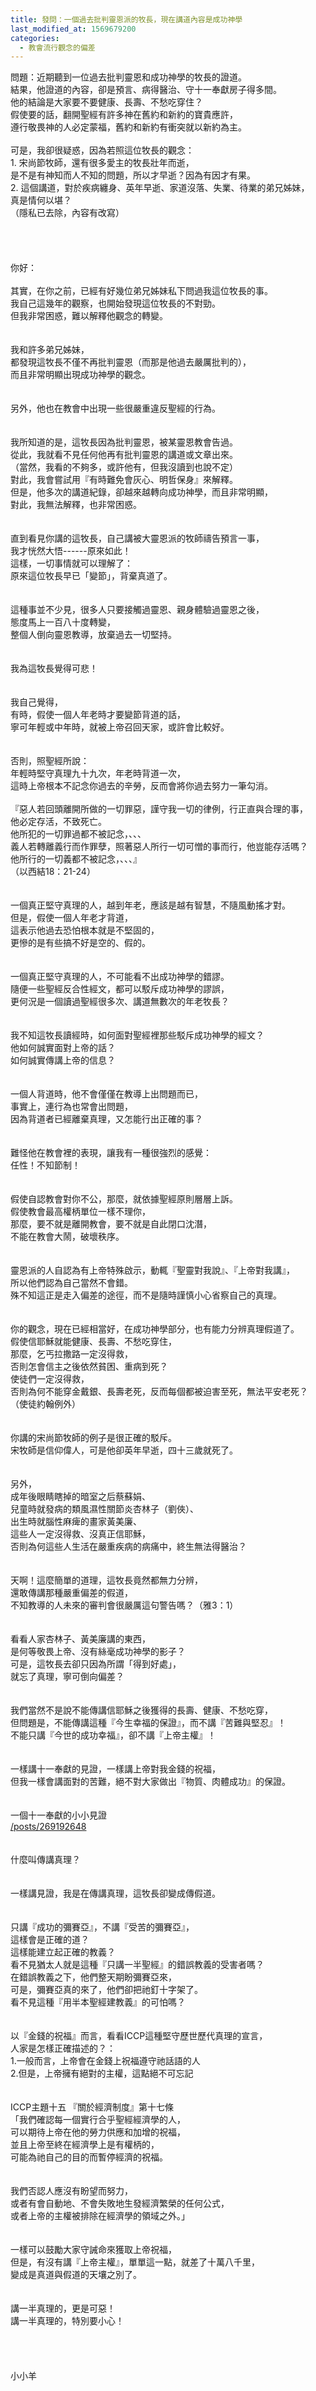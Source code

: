 ```yaml
---
title: 發問：一個過去批判靈恩派的牧長，現在講道內容是成功神學
last_modified_at: 1569679200
categories:
  - 教會流行觀念的偏差
---
```


<div>問題：近期聽到一位過去批判靈恩和成功神學的牧長的證道。</div>

<div>結果，他證道的內容，卻是預言、病得醫治、守十一奉獻房子得多間。</div>

<div>他的結論是大家要不要健康、長壽、不愁吃穿住？</div>

<div>假使要的話，翻開聖經有許多神在舊約和新約的寶貴應許，</div>

<div>遵行敬畏神的人必定蒙福，舊約和新約有衝突就以新約為主。</div>

<div>&nbsp;</div>

<div>可是，我卻很疑惑，因為若照這位牧長的觀念：</div>

<div>1.<span style="white-space:pre"> </span>宋尚節牧師，還有很多愛主的牧長壯年而逝，</div>

<div>是不是有神知而人不知的問題，所以才早逝？因為有因才有果。</div>

<div>2.<span style="white-space:pre"> </span>這個講道，對於疾病纏身、英年早逝、家道沒落、失業、待業的弟兄姊妹，</div>

<div>真是情何以堪？</div>

<div>（隱私已去除，內容有改寫）</div>

<div>&nbsp;</div>

<div>&nbsp;</div>

<div>&nbsp;</div>

<div>&nbsp;</div>

<div>你好：</div>

<div>&nbsp;</div>

<div>其實，在你之前，已經有好幾位弟兄姊妹私下問過我這位牧長的事。</div>

<div>我自己這幾年的觀察，也開始發現這位牧長的不對勁。</div>

<div>但我非常困惑，難以解釋他觀念的轉變。</div>

<div>&nbsp;</div>

<div>&nbsp;</div>

<div>我和許多弟兄姊妹，</div>

<div>都發現這牧長不僅不再批判靈恩（而那是他過去嚴厲批判的），</div>

<div>而且非常明顯出現成功神學的觀念。</div>

<div>&nbsp;</div>

<div>&nbsp;</div>

<div>另外，他也在教會中出現一些很嚴重違反聖經的行為。</div>

<div>&nbsp;</div>

<div>&nbsp;</div>

<div>我所知道的是，這牧長因為批判靈恩，被某靈恩教會告過。</div>

<div>從此，我就看不見任何他再有批判靈恩的講道或文章出來。</div>

<div>（當然，我看的不夠多，或許他有，但我沒讀到也說不定）</div>

<div>對此，我會嘗試用『有時難免會灰心、明哲保身』來解釋。</div>

<div>但是，他多次的講道紀錄，卻越來越轉向成功神學，而且非常明顯，</div>

<div>對此，我無法解釋，也非常困惑。</div>

<div>&nbsp;</div>

<div>&nbsp;</div>

<div>直到看見你講的這牧長，自己講被大靈恩派的牧師禱告預言一事，</div>

<div>我才恍然大悟------原來如此！</div>

<div>這樣，一切事情就可以理解了：</div>

<div>原來這位牧長早已「變節」，背棄真道了。</div>

<div>&nbsp;</div>

<div>&nbsp;</div>

<div>這種事並不少見，很多人只要接觸過靈恩、親身體驗過靈恩之後，</div>

<div>態度馬上一百八十度轉變，</div>

<div>整個人倒向靈恩教導，放棄過去一切堅持。</div>

<div>&nbsp;</div>

<div>&nbsp;</div>

<div>我為這牧長覺得可悲！</div>

<div>&nbsp;</div>

<div>&nbsp;</div>

<div>我自己覺得，</div>

<div>有時，假使一個人年老時才要變節背道的話，</div>

<div>寧可年輕或中年時，就被上帝召回天家，或許會比較好。</div>

<div>&nbsp;</div>

<div>&nbsp;</div>

<div>否則，照聖經所說：</div>

<div>年輕時堅守真理九十九次，年老時背道一次，</div>

<div>這時上帝根本不記念你過去的辛勞，反而會將你過去努力一筆勾消。</div>

<div>&nbsp;</div>

<div>『惡人若回頭離開所做的一切罪惡，謹守我一切的律例，行正直與合理的事，</div>

<div>他必定存活，不致死亡。</div>

<div>他所犯的一切罪過都不被記念，、、、</div>

<div>義人若轉離義行而作罪孽，照著惡人所行一切可憎的事而行，他豈能存活嗎？</div>

<div>他所行的一切義都不被記念，、、、』</div>

<div>（以西結18：21-24）</div>

<div>&nbsp;</div>

<div>&nbsp;</div>

<div>一個真正堅守真理的人，越到年老，應該是越有智慧，不隨風動搖才對。</div>

<div>但是，假使一個人年老才背道，</div>

<div>這表示他過去恐怕根本就是不堅固的，</div>

<div>更慘的是有些搞不好是空的、假的。</div>

<div>&nbsp;</div>

<div>&nbsp;</div>

<div>一個真正堅守真理的人，不可能看不出成功神學的錯謬。</div>

<div>隨便一些聖經反合性經文，都可以駁斥成功神學的謬誤，</div>

<div>更何況是一個讀過聖經很多次、講道無數次的年老牧長？</div>

<div>&nbsp;</div>

<div>&nbsp;</div>

<div>我不知這牧長讀經時，如何面對聖經裡那些駁斥成功神學的經文？</div>

<div>他如何誠實面對上帝的話？</div>

<div>如何誠實傳講上帝的信息？</div>

<div>&nbsp;</div>

<div>&nbsp;</div>

<div>一個人背道時，他不會僅僅在教導上出問題而已，</div>

<div>事實上，連行為也常會出問題，</div>

<div>因為背道者已經離棄真理，又怎能行出正確的事？</div>

<div>&nbsp;</div>

<div>&nbsp;</div>

<div>難怪他在教會裡的表現，讓我有一種很強烈的感覺：</div>

<div>任性！不知節制！</div>

<div>&nbsp;</div>

<div>&nbsp;</div>

<div>假使自認教會對你不公，那麼，就依據聖經原則層層上訴。</div>

<div>假使教會最高權柄單位一樣不理你，</div>

<div>那麼，要不就是離開教會，要不就是自此閉口沈潛，</div>

<div>不能在教會大鬧，破壞秩序。</div>

<div>&nbsp;</div>

<div>&nbsp;</div>

<div>靈恩派的人自認為有上帝特殊啟示，動輒『聖靈對我說』、『上帝對我講』，</div>

<div>所以他們認為自己當然不會錯。</div>

<div>殊不知這正是走入偏差的途徑，而不是隨時謹慎小心省察自己的真理。</div>

<div>&nbsp;</div>

<div>&nbsp;</div>

<div>你的觀念，現在已經相當好，在成功神學部分，也有能力分辨真理假道了。</div>

<div>假使信耶穌就能健康、長壽、不愁吃穿住，</div>

<div>那麼，乞丐拉撒路一定沒得救，</div>

<div>否則怎會信主之後依然貧困、重病到死？</div>

<div>使徒們一定沒得救，</div>

<div>否則為何不能穿金戴銀、長壽老死，反而每個都被迫害至死，無法平安老死？</div>

<div>（使徒約翰例外）</div>

<div>&nbsp;</div>

<div>&nbsp;</div>

<div>你講的宋尚節牧師的例子是很正確的駁斥。</div>

<div>宋牧師是信仰偉人，可是他卻英年早逝，四十三歲就死了。</div>

<div>&nbsp;</div>

<div>&nbsp;</div>

<div>另外，</div>

<div>成年後眼睛瞎掉的暗室之后蔡蘇娟、</div>

<div>兒童時就發病的類風濕性關節炎杏林子（劉俠）、</div>

<div>出生時就腦性麻痺的畫家黃美廉、</div>

<div>這些人一定沒得救、沒真正信耶穌，</div>

<div>否則為何這些人生活在嚴重疾病的病痛中，終生無法得醫治？</div>

<div>&nbsp;</div>

<div>&nbsp;</div>

<div>天啊！這麼簡單的道理，這牧長竟然都無力分辨，</div>

<div>還敢傳講那種嚴重偏差的假道，</div>

<div>不知教導的人未來的審判會很嚴厲這句警告嗎？（雅3：1）</div>

<div>&nbsp;</div>

<div>&nbsp;</div>

<div>看看人家杏林子、黃美廉講的東西，</div>

<div>是何等敬畏上帝、沒有絲毫成功神學的影子？</div>

<div>可是，這牧長去卻只因為所謂「得到好處」，</div>

<div>就忘了真理，寧可倒向偏差？</div>

<div>&nbsp;</div>

<div>&nbsp;</div>

<div>我們當然不是說不能傳講信耶穌之後獲得的長壽、健康、不愁吃穿，</div>

<div>但問題是，不能傳講這種『今生幸福的保證』，而不講『苦難與堅忍』！</div>

<div>不能只講『今世的成功幸福』，卻不講『上帝主權』！</div>

<div>&nbsp;</div>

<div>&nbsp;</div>

<div>一樣講十一奉獻的見證，一樣講上帝對我金錢的祝福，</div>

<div>但我一樣會講面對的苦難，絕不對大家做出『物質、肉體成功』的保證。</div>

<div>&nbsp;</div>

<div>&nbsp;</div>

<div>一個十一奉獻的小小見證</div>

<div><a href="/posts/269192648" target="_blank">/posts/269192648</a></div>

<div>&nbsp;</div>

<div>&nbsp;</div>

<div>什麼叫傳講真理？</div>

<div>&nbsp;</div>

<div>&nbsp;</div>

<div>一樣講見證，我是在傳講真理，這牧長卻變成傳假道。</div>

<div>&nbsp;</div>

<div>&nbsp;</div>

<div>只講『成功的彌賽亞』，不講『受苦的彌賽亞』，</div>

<div>這樣會是正確的道？</div>

<div>這樣能建立起正確的教義？</div>

<div>看不見猶太人就是這種『只講一半聖經』的錯誤教義的受害者嗎？</div>

<div>在錯誤教義之下，他們整天期盼彌賽亞來，</div>

<div>可是，彌賽亞真的來了，他們卻把祂釘十字架了。</div>

<div>看不見這種『用半本聖經建教義』的可怕嗎？</div>

<div>&nbsp;</div>

<div>&nbsp;</div>

<div>以『金錢的祝福』而言，看看ICCP這種堅守歷世歷代真理的宣言，</div>

<div>人家是怎樣正確描述的？：</div>

<div>1.一般而言，上帝會在金錢上祝福遵守祂話語的人</div>

<div>2.但是，上帝擁有絕對的主權，這點絕不可忘記</div>

<div>&nbsp;</div>

<div>&nbsp;</div>

<div>ICCP主題十五 『關於經濟制度』第十七條</div>

<div>「我們確認每一個實行合乎聖經經濟學的人，</div>

<div>可以期待上帝在他的勞力供應和加增的祝福，</div>

<div>並且上帝至終在經濟學上是有權柄的，</div>

<div>可能為祂自己的目的而暫停經濟的祝福。</div>

<div>&nbsp;</div>

<div>&nbsp;</div>

<div>我們否認人應沒有盼望而努力，</div>

<div>或者有會自動地、不會失敗地生發經濟繁榮的任何公式，</div>

<div>或者上帝的主權被排除在經濟學的領域之外。」</div>

<div>&nbsp;</div>

<div>&nbsp;</div>

<div>一樣可以鼓勵大家守誡命來獲取上帝祝福，</div>

<div>但是，有沒有講『上帝主權』，單單這一點，就差了十萬八千里，</div>

<div>變成是真道與假道的天壤之別了。</div>

<div>&nbsp;</div>

<div>&nbsp;</div>

<div>講一半真理的，更是可惡！</div>

<div>講一半真理的，特別要小心！</div>

<div>&nbsp;</div>

<div>&nbsp;</div>

<div>&nbsp;</div>

<div>&nbsp;</div>

<div>小小羊</div>

